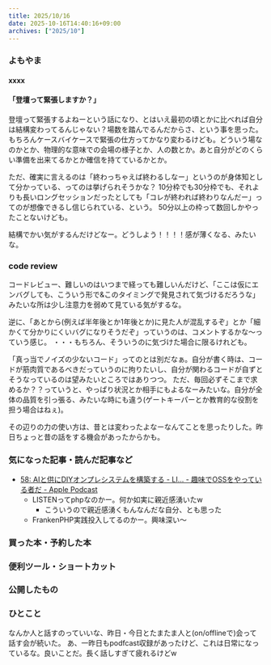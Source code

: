 ```yaml
---
title: 2025/10/16
date: 2025-10-16T14:40:16+09:00
archives: ["2025/10"]
---
```

### よもやま
#### xxxx

#### 「登壇って緊張しますか？」

登壇って緊張するよねーという話になり、とはいえ最初の頃とかに比べれば自分は結構変わってるんじゃない？場数を踏んでるんだからさ、という事を思った。もちろんケースバイケースで緊張の仕方ってかなり変わるけども。どういう場なのかとか、物理的な意味での会場の様子とか、人の数とか。あと自分がどのくらい準備を出来てるかとか確信を持てているかとか。

ただ、確実に言えるのは「終わっちゃえば終わるしなー」というのが身体知として分かっている、ってのは挙げられそうかな？
10分枠でも30分枠でも、それよりも長いロングセッションだったとしても「コレが終われば終わりなんだー」ってのが想像できるし信じられている、という。
50分以上の枠って数回しかやったことないけども。

結構でかい気がするんだけどなー。どうしよう！！！！感が薄くなる、みたいな。



### code review

コードレビュー、難しいのはいつまで経っても難しいんだけど、「ここは仮にエンバグしても、こういう形で&このタイミングで発見されて気づけるだろうな」みたいな所は少し注意力を弱めて見ている気がするな。

逆に、「あとから(例えば半年後とか1年後とか)に見た人が混乱するぞ」とか「細かくて分かりにくいバグになりそうだぞ」っていうのは、コメントするかな〜っていう感じ。
・・・もちろん、そういうのに気づけた場合に限るけれども。

「真っ当でノイズの少ないコード」ってのとは別だなぁ。自分が書く時は、コードが筋肉質であるべきだっていうのに拘りたいし、自分が関わるコードが自ずとそうなっているのは望みたいところではありつつ。
ただ、毎回必ずそこまで求めるか？？っていうと、やっぱり状況とか相手にもよるなーみたいな。自分が全体の品質を引っ張る、みたいな時にも違う(ゲートキーパーとか教育的な役割を担う場合はねぇ)。

その辺りの力の使い方は、昔とは変わったよなーなんてことを思ったりした。昨日ちょっと昔の話をする機会があったからかも。

### 気になった記事・読んだ記事など

* [58: AIと供にDIYオンプレシステムを構築する \- LI\.\.\. \- 趣味でOSSをやっている者だ \- Apple Podcast](https://podcasts.apple.com/jp/podcast/58-ai%E3%81%A8%E4%BE%9B%E3%81%ABdiy%E3%82%AA%E3%83%B3%E3%83%97%E3%83%AC%E3%82%B7%E3%82%B9%E3%83%86%E3%83%A0%E3%82%92%E6%A7%8B%E7%AF%89%E3%81%99%E3%82%8B-listen%E3%81%AE%E5%A0%B4%E5%90%88-jkondo/id1771210971?i=1000732078296)
  * LISTENってphpなのかー。何か如実に親近感湧いたw
    * こういうので親近感湧くもんなんだな自分、とも思った
  * FrankenPHP実践投入してるのかー。興味深い〜

### 買った本・予約した本

### 便利ツール・ショートカット

### 公開したもの

### ひとこと

なんか人と話すのっていいな、昨日・今日とたまたま人と(on/offlineで)会って話す会が続いた。
あ、一昨日もpodfcast収録があったけど、これは日常になっているな。良いことだ。長く話しすぎて疲れるけどw

